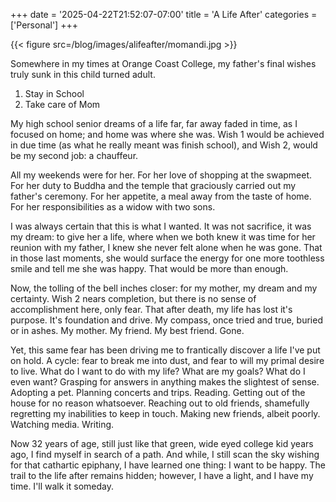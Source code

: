 +++
date = '2025-04-22T21:52:07-07:00'
title = 'A Life After'
categories = ['Personal']
+++

{{< figure src=/blog/images/alifeafter/momandi.jpg >}}

Somewhere in my times at Orange Coast College, my father's final wishes truly sunk in this child turned adult. 

1. Stay in School
2. Take care of Mom

My high school senior dreams of a life far, far away faded in time, as I focused on home; and home was where she was. Wish 1 would be achieved in due time (as what he really meant was finish school), and Wish 2, would be my second job: a chauffeur. 

All my weekends were for her. For her love of shopping at the swapmeet. For her duty to Buddha and the temple that graciously carried out my father's ceremony. For her appetite, a meal away from the taste of home. For her responsibilities as a widow with two sons. 

I was always certain that this is what I wanted. It was not sacrifice, it was my dream: to give her a life, where when we both knew it was time for her reunion with my father, I knew she never felt alone when he was gone. That in those last moments, she would surface the energy for one more toothless smile and tell me she was happy. That would be more than enough. 

Now, the tolling of the bell inches closer: for my mother, my dream and my certainty. Wish 2 nears completion, but there is no sense of accomplishment here, only fear. That after death, my life has lost it's purpose. It's foundation and drive. My compass, once tried and true, buried or in ashes. My mother. My friend. My best friend. Gone. 

Yet, this same fear has been driving me to frantically discover a life I've put on hold. A cycle: fear to break me into dust, and fear to will my primal desire to live. What do I want to do with my life? What are my goals? What do I even want? Grasping for answers in anything makes the slightest of sense. Adopting a pet. Planning concerts and trips. Reading. Getting out of the house for no reason whatsoever. Reaching out to old friends, shamefully regretting my inabilities to keep in touch. Making new friends, albeit poorly. Watching media. Writing. 

Now 32 years of age, still just like that green, wide eyed college kid years ago, I find myself in search of a path. And while, I still scan the sky wishing for that cathartic epiphany, I have learned one thing: I want to be happy. The trail to the life after remains hidden; however, I have a light, and I have my time. I'll walk it someday. 